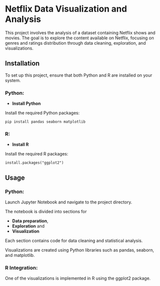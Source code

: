 # Netflix Data Visualization and Analysis

This project involves the analysis of a dataset containing Netflix shows and movies. The goal is to explore the content available on Netflix, focusing on genres and ratings distribution through data cleaning, exploration, and visualizations.

## Installation
To set up this project, ensure that both Python and R are installed on your system.

### Python:

- **Install Python**

Install the required Python packages:

`pip install pandas seaborn matplotlib`

### R:

- **Install R**

Install the required R packages:

`install.packages("ggplot2")`

## Usage
### Python:
Launch Jupyter Notebook and navigate to the project directory.<br>

The notebook is divided into sections for
- **Data preparation**,
- **Exploration** and 
- **Visualization**
  
Each section contains code for data cleaning and statistical analysis.

Visualizations are created using Python libraries such as pandas, seaborn, and matplotlib.

### R Integration:
One of the visualizations is implemented in R using the ggplot2 package.
